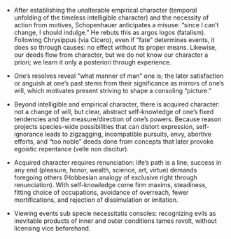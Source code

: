 - After establishing the unalterable empirical character (temporal unfolding of the timeless intelligible character) and the necessity of action from motives, Schopenhauer anticipates a misuse: “since I can’t change, I should indulge.” He rebuts this as argos logos (fatalism). Following Chrysippus (via Cicero), even if “fate” determines events, it does so through causes: no effect without its proper means. Likewise, our deeds flow from character, but we do not know our character a priori; we learn it only a posteriori through experience.

- One’s resolves reveal “what manner of man” one is; the later satisfaction or anguish at one’s past stems from their significance as mirrors of one’s will, which motivates present striving to shape a consoling “picture.”

- Beyond intelligible and empirical character, there is acquired character: not a change of will, but clear, abstract self-knowledge of one’s fixed tendencies and the measure/direction of one’s powers. Because reason projects species-wide possibilities that can distort expression, self-ignorance leads to zigzagging, incompatible pursuits, envy, abortive efforts, and “too noble” deeds done from concepts that later provoke egoistic repentance (velle non discitur).

- Acquired character requires renunciation: life’s path is a line; success in any end (pleasure, honor, wealth, science, art, virtue) demands foregoing others (Hobbesian analogy of exclusive right through renunciation). With self-knowledge come firm maxims, steadiness, fitting choice of occupations, avoidance of overreach, fewer mortifications, and rejection of dissimulation or imitation.

- Viewing events sub specie necessitatis consoles: recognizing evils as inevitable products of inner and outer conditions tames revolt, without licensing vice beforehand.